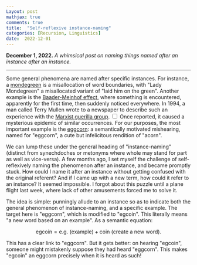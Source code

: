 ```yaml
---
Layout: post
mathjax: true
comments: true
title:  "Self-reflexive instance-naming"
categories: [Recursion, Linguistics]
date:  2022-12-01
---
```


**December 1, 2022.** *A whimsical post on naming things named after an instance after an instance.*

---

Some general phenomena are named after specific instances.
For instance, a [mondegreen](https://en.wikipedia.org/wiki/Mondegreen)
is a misallocation of word boundaries, with "Lady Mondegreen" a
misallocated variant of "laid him on the green".
Another example is the
[Baader-Meinhof effect](https://en.wikipedia.org/wiki/Frequency_illusion),
where something is encountered, apparently for the first time, then suddenly noticed everywhere. In 1994, a man called Terry Mullen
wrote to a newspaper to describe such an experience with the
[Marxist guerilla group](https://en.wikipedia.org/wiki/Red_Army_Faction).<label for="sn-1"
       class="margin-toggle sidenote-number">
</label>
<input type="checkbox"
       id="sn-1"
       class="margin-toggle"/>
<span class="sidenote">Once reported, it caused a mysterious epidemic of
similar occurrences.</span>
For our purposes, the most important example is the
[eggcorn](https://en.wikipedia.org/wiki/Eggcorn): a semantically
motivated mishearing, named for "eggcorn", a cute but infelicitous
rendition of "acorn".

We can lump these under the general heading of "instance-naming"
(distinct from synechdoches or metonyms where whole may stand for part
as well as vice-versa). A few months ago, I set myself
the challenge of self-reflexively naming the phenomenon after an instance, and became
promptly stuck. How could I name it after an instance without getting
confused with the original referent? And if I came up with a new term,
how could it refer to an instance? It seemed impossible. I forgot about this
puzzle until a plane flight last week, where lack of
other amusements forced me to solve it.

The idea is simple: punningly allude to an instance so as to indicate both the
general phenomenon of instance-naming, and a specific example. The target here is "eggcorn", which is
modified to "egcoin". This literally means "a new word based on an
example". As a semantic equation:

$$
\text{egcoin} = \text{e.g. (example)} + \text{coin (create a new word)}.
$$

This has a clear link to "eggcorn". But it gets better: on hearing
"egcoin", someone might mistakenly suppose they had heard "eggcorn".
This makes "egcoin" an eggcorn precisely when it is heard as such!
